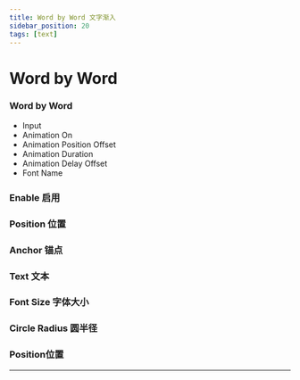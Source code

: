 ```yaml
---
title: Word by Word 文字渐入
sidebar_position: 20
tags: [text]
---
```


# Word by Word


<div class="patch-container">
 <div class="patch layer">
  <h3>Word by Word</h3>
   <ul class="inputs">
        <li>Input</li>
        <li>Animation On</li>
        <li>Animation Position Offset</li>
        <li>Animation Duration</li>  
        <li>Animation Delay Offset</li>
        <li>Font Name</li>
   </ul>
 </div>
</div>

### Enable 启用

### Position 位置

### Anchor 锚点

### Text 文本

### Font Size 字体大小

### Circle Radius 圆半径

### Position位置


------


